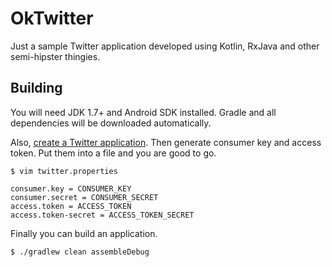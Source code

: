 # OkTwitter

Just a sample Twitter application developed using Kotlin, RxJava
and other semi-hipster thingies.

## Building

You will need JDK 1.7+ and Android SDK installed.
Gradle and all dependencies will be downloaded automatically.

Also, [create a Twitter application](https://apps.twitter.com/).
Then generate consumer key and access token.
Put them into a file and you are good to go.

```
$ vim twitter.properties
```

```properties
consumer.key = CONSUMER_KEY
consumer.secret = CONSUMER_SECRET
access.token = ACCESS_TOKEN
access.token-secret = ACCESS_TOKEN_SECRET
```

Finally you can build an application.

```
$ ./gradlew clean assembleDebug
```
